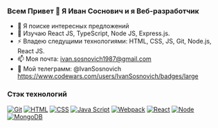 ### Всем Привет 👋 Я Иван Соснович и я Веб-разработчик
- 🔭 Я поиске интересных предложений
- 🌱 Изучаю React JS, TypeScript, Node JS, Express.js.
- ⚡ Владею следущими технологиями: HTML, CSS, JS, Git, Node.js, React JS.
- 📫 Моя почта: ivan.sosnovich1987@gmail.com
- 🤔 Мой телеграмм: @IvanSosnovich
https://www.codewars.com/users/IvanSosnovich/badges/large

### Стэк технологий
[![Git](https://shields.io/badge/-Git-f0efe7?logo=git&style=for-the-badge)](https://git-scm.com/)
[![HTML](https://shields.io/badge/-HTML5-E34F26?logo=html5&style=for-the-badge&logoColor=fff)](https://html5book.ru/html-html5/)
[![CSS](https://shields.io/badge/-CSS3-1572B6?logo=css3&style=for-the-badge&logoColor=fff)](https://html5book.ru/osnovy-css/)
[![Java Script](https://shields.io/badge/-Java_Script-F7DF1E?logo=javascript&style=for-the-badge&logoColor=222)](https://learn.javascript.ru/)
[![Webpack](https://shields.io/badge/-Webpack-2b3a42?logo=webpack&style=for-the-badge)](https://webpack.js.org/)
[![React](https://shields.io/badge/-React-282c34?logo=react&style=for-the-badge)](https://reactjs.org/)
[![Node](https://shields.io/badge/-Node-333?logo=node.js&style=for-the-badge)](https://nodejs.org/en/)
[![MongoDB](https://shields.io/badge/-MongoDB-f9fbfa?logo=MongoDB&style=for-the-badge)](https://www.mongodb.com/)

<!--
**IvanSosnovich/IvanSosnovich** is a ✨ _special_ ✨ repository because its `README.md` (this file) appears on your GitHub profile.

Here are some ideas to get you started:

- 🔭 I’m currently working on ...
- 🌱 I’m currently learning ...
- 👯 I’m looking to collaborate on ...
- 🤔 I’m looking for help with ...
- 💬 Ask me about ...
- 📫 How to reach me: ...
- 😄 Pronouns: ...
- ⚡ Fun fact: ...
-->
